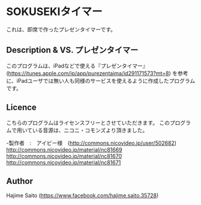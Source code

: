 SOKUSEKIタイマー
====
これは、即席で作ったプレゼンタイマーです。

## Description & VS. プレゼンタイマー
このプログラムは、iPadなどで使える『プレゼンタイマー』(https://itunes.apple.com/jp/app/purezentaima/id291171573?mt=8)
を参考に、iPadユーザでは無い人も同様のサービスを使えるように作成したプログラムです。

## Licence
こちらのプログラムはライセンスフリーとさせていただきます。
このプログラムで用いている音源は、ニコニ・コモンズより頂きました。

-製作者　:　アイビー様　(http://commons.nicovideo.jp/user/502682)
http://commons.nicovideo.jp/material/nc81669
http://commons.nicovideo.jp/material/nc81670
http://commons.nicovideo.jp/material/nc81671

## Author
Hajime Saito
(https://www.facebook.com/hajime.saito.35728)